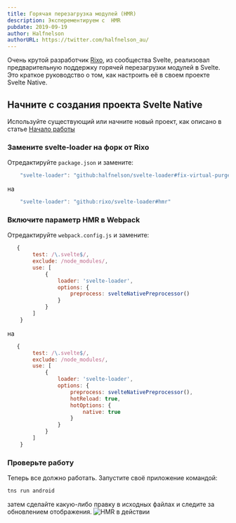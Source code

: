 ```yaml
---
title: Горячая перезагрузка модулей (HMR)
description: Эксперементируем с  HMR
pubdate: 2019-09-19
author: Halfnelson
authorURL: https://twitter.com/halfnelson_au/
---
```



Очень крутой разработчик [Rixo](https://github.com/rixo), из сообщества Svelte, реализовал предварительную поддержку горячей перезагрузки модулей в Svelte. Это краткое руководство о том, как настроить её в своем проекте Svelte Native.

## Начните с создания проекта Svelte Native

Используйте существующий или начните новый проект, как описано в статье [Начало работы](/blog/svelte-native-quick-start)

### Замените svelte-loader на форк от Rixo

Отредактируйте `package.json` и замените:

```js
    "svelte-loader": "github:halfnelson/svelte-loader#fix-virtual-purge"
```

на


```js
    "svelte-loader": "github:rixo/svelte-loader#hmr"
```

### Включите параметр HMR в Webpack

Отредактируйте `webpack.config.js` и замените: 

```js
   {
        test: /\.svelte$/,
        exclude: /node_modules/,
        use: [
            {
                loader: 'svelte-loader',
                options: {
                    preprocess: svelteNativePreprocessor()
                }
            }
        ]
    }
```

на

```js
   {
        test: /\.svelte$/,
        exclude: /node_modules/,
        use: [
            {
                loader: 'svelte-loader',
                options: {
                    preprocess: svelteNativePreprocessor(),
                    hotReload: true,
                    hotOptions: {
                        native: true
                    }
                }
            }
        ]
    }
```

### Проверьте работу

Теперь все должно работать. Запустите своё приложение командой: 

```js
tns run android
```

затем сделайте какую-либо правку в исходных файлах и следите за обновлением отображения.
![HMR в действии](/media/svelte-hmr-2.gif)



